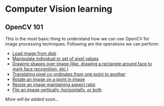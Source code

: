 # Computer Vision learning

## OpenCV 101

This is the most basic thing to understand how we can use OpenCV for image processing techniques. Following are the operations we can perform:

- [Load image from disk](OpenCV-101/1.opencv-load-image/load_image_opencv.py)
- [Manipulate individual or set of pixel values](OpenCV-101/2.opencv-getting-setting/opencv_getting_setting.py)
- [Drawing shapes over image (like, drawing a rectangle around face to mark face recognition, etc.)](OpenCV-101/3.opencv-drawing/image_drawing.py)
- [Translating pixel co-ordinates from one point to another](OpenCV-101/4.opencv-translate/opencv_translate.py)
- [Rotate an image on a point in image](OpenCV-101/5.opencv-rotate/opencv_rotate.py)
- [Resize an image maintaining aspect ratio](OpenCV-101/6.opencv-resizing/opencv_resize.py)
- [Flip an image vertically, horizontally, or both](OpenCV-101/7.opencv_flipping/opencv_flip.py)

_More will be added soon..._

